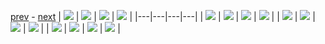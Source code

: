 
[prev](#blank) - [next](gal_1.md)
| [![](../thumb/uncompressed_scenario_training_training.tfrecord-00202-of-01000.gif)](../vid/uncompressed_scenario_training_training.tfrecord-00202-of-01000.gif)  | [![](../thumb/uncompressed_scenario_training_training.tfrecord-00081-of-01000.gif)](../vid/uncompressed_scenario_training_training.tfrecord-00081-of-01000.gif)  | [![](../thumb/uncompressed_scenario_training_training.tfrecord-00073-of-01000.gif)](../vid/uncompressed_scenario_training_training.tfrecord-00073-of-01000.gif)  | [![](../thumb/uncompressed_scenario_training_training.tfrecord-00092-of-01000.gif)](../vid/uncompressed_scenario_training_training.tfrecord-00092-of-01000.gif)  |
|---|---|---|---|
| [![](../thumb/uncompressed_scenario_training_training.tfrecord-00091-of-01000.gif)](../vid/uncompressed_scenario_training_training.tfrecord-00091-of-01000.gif)  | [![](../thumb/uncompressed_scenario_training_training.tfrecord-00106-of-01000.gif)](../vid/uncompressed_scenario_training_training.tfrecord-00106-of-01000.gif)  | [![](../thumb/uncompressed_scenario_training_training.tfrecord-00274-of-01000.gif)](../vid/uncompressed_scenario_training_training.tfrecord-00274-of-01000.gif)  | [![](../thumb/uncompressed_scenario_training_training.tfrecord-00146-of-01000.gif)](../vid/uncompressed_scenario_training_training.tfrecord-00146-of-01000.gif)  |
| [![](../thumb/uncompressed_scenario_training_training.tfrecord-00169-of-01000.gif)](../vid/uncompressed_scenario_training_training.tfrecord-00169-of-01000.gif)  | [![](../thumb/uncompressed_scenario_training_training.tfrecord-00053-of-01000.gif)](../vid/uncompressed_scenario_training_training.tfrecord-00053-of-01000.gif)  | [![](../thumb/uncompressed_scenario_training_training.tfrecord-00249-of-01000.gif)](../vid/uncompressed_scenario_training_training.tfrecord-00249-of-01000.gif)  | [![](../thumb/uncompressed_scenario_training_training.tfrecord-00016-of-01000.gif)](../vid/uncompressed_scenario_training_training.tfrecord-00016-of-01000.gif)  |
| [![](../thumb/uncompressed_scenario_training_training.tfrecord-00122-of-01000.gif)](../vid/uncompressed_scenario_training_training.tfrecord-00122-of-01000.gif)  | [![](../thumb/uncompressed_scenario_training_training.tfrecord-00233-of-01000.gif)](../vid/uncompressed_scenario_training_training.tfrecord-00233-of-01000.gif)  | [![](../thumb/uncompressed_scenario_training_training.tfrecord-00003-of-01000.gif)](../vid/uncompressed_scenario_training_training.tfrecord-00003-of-01000.gif)  | [![](../thumb/uncompressed_scenario_training_training.tfrecord-00187-of-01000.gif)](../vid/uncompressed_scenario_training_training.tfrecord-00187-of-01000.gif)  |
